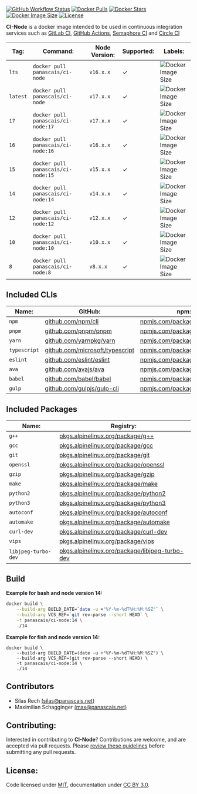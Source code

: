 [![GitHub Workflow Status](https://img.shields.io/github/workflow/status/panascais-docker/ci-node/main?style=flat-square)](https://github.com/panascais-docker/ci-node/actions?query=workflow%3Amain)
[![Docker Pulls](https://img.shields.io/docker/pulls/panascais/ci-node.svg?style=flat-square)](https://hub.docker.com/r/panascais/ci-node)
[![Docker Stars](https://img.shields.io/docker/stars/panascais/ci-node.svg?style=flat-square)](https://hub.docker.com/r/panascais/ci-node)
[![Docker Image Size](https://img.shields.io/docker/image-size/panascais/ci-node.svg?style=flat-square)](https://hub.docker.com/r/panascais/ci-node)
[![License](https://img.shields.io/github/license/panascais-docker/ci-node.svg?style=flat-square)](https://hub.docker.com/r/panascais/ci-node)

**CI-Node** is a docker image intended to be used in continuous integration services such as [GitLab CI](https://about.gitlab.com/stages-devops-lifecycle/continuous-integration/), [GitHub Actions](https://github.com/features/actions), [Semaphore CI](https://semaphoreci.com) and [Circle CI](https://circleci.com)

| **Tag:** | **Command:**                       | **Node Version:** | **Supported:** | **Labels:**                                                                                                   |
| -------- | ---------------------------------- | ----------------- | -------------- | ------------------------------------------------------------------------------------------------------------- |
| `lts`    | `docker pull panascais/ci-node`    | `v16.x.x`         | ✓              | ![Docker Image Size](https://img.shields.io/docker/image-size/panascais/ci-node/lts.svg?style=flat-square)    |
| `latest` | `docker pull panascais/ci-node`    | `v17.x.x`         | ✓              | ![Docker Image Size](https://img.shields.io/docker/image-size/panascais/ci-node/latest.svg?style=flat-square) |
| `17`     | `docker pull panascais/ci-node:17` | `v17.x.x`         | ✓              | ![Docker Image Size](https://img.shields.io/docker/image-size/panascais/ci-node/17.svg?style=flat-square)     |
| `16`     | `docker pull panascais/ci-node:16` | `v16.x.x`         | ✓              | ![Docker Image Size](https://img.shields.io/docker/image-size/panascais/ci-node/16.svg?style=flat-square)     |
| `15`     | `docker pull panascais/ci-node:15` | `v15.x.x`         | ✓              | ![Docker Image Size](https://img.shields.io/docker/image-size/panascais/ci-node/15.svg?style=flat-square)     |
| `14`     | `docker pull panascais/ci-node:14` | `v14.x.x`         | ✓              | ![Docker Image Size](https://img.shields.io/docker/image-size/panascais/ci-node/14.svg?style=flat-square)     |
| `12`     | `docker pull panascais/ci-node:12` | `v12.x.x`         | ✓              | ![Docker Image Size](https://img.shields.io/docker/image-size/panascais/ci-node/12.svg?style=flat-square)     |
| `10`     | `docker pull panascais/ci-node:10` | `v10.x.x`         | ✓              | ![Docker Image Size](https://img.shields.io/docker/image-size/panascais/ci-node/10.svg?style=flat-square)     |
| `8`      | `docker pull panascais/ci-node:8`  | `v8.x.x`          | ✓              | ![Docker Image Size](https://img.shields.io/docker/image-size/panascais/ci-node/8.svg?style=flat-square)      |

## Included CLIs

| **Name:**    | **GitHub:**                                                                | **npm:**                                                                 |
| ------------ | -------------------------------------------------------------------------- | ------------------------------------------------------------------------ |
| `npm`        | [github.com/npm/cli](https://github.com/npm/cli)                           | [npmjs.com/package/npm](https://www.npmjs.com/package/npm)               |
| `pnpm`       | [github.com/pnpm/pnpm](https://github.com/pnpm/pnpm)                       | [npmjs.com/package/pnpm](https://www.npmjs.com/package/pnpm)             |
| `yarn`       | [github.com/yarnpkg/yarn](https://github.com/yarnpkg/yarn)                 | [npmjs.com/package/yarn](https://www.npmjs.com/package/yarn)             |
| `typescript` | [github.com/microsoft/typescript](https://github.com/microsoft/typescript) | [npmjs.com/package/typescript](https://www.npmjs.com/package/typescript) |
| `eslint`     | [github.com/eslint/eslint](https://github.com/eslint/eslint)               | [npmjs.com/package/eslint](https://www.npmjs.com/package/eslint)         |
| `ava`        | [github.com/avajs/ava](https://github.com/avajs/ava)                       | [npmjs.com/package/ava](https://www.npmjs.com/package/ava)               |
| `babel`      | [github.com/babel/babel](https://github.com/babel/babel)                   | [npmjs.com/package/@babel/cli](https://www.npmjs.com/package/@babel/cli) |
| `gulp`       | [github.com/gulpjs/gulp-cli](https://github.com/gulpjs/gulp-cli)           | [npmjs.com/package/gulp-cli](https://www.npmjs.com/package/gulp-cli)     |

## Included Packages

| **Name:**           | **Registry:**                                                                                                             |
| ------------------- | ------------------------------------------------------------------------------------------------------------------------- |
| `g++`               | [pkgs.alpinelinux.org/package/g++](https://pkgs.alpinelinux.org/package/edge/main/x86_64/g++)                             |
| `gcc`               | [pkgs.alpinelinux.org/package/gcc](https://pkgs.alpinelinux.org/package/edge/main/x86_64/gcc)                             |
| `git`               | [pkgs.alpinelinux.org/package/git](https://pkgs.alpinelinux.org/package/edge/main/x86_64/git)                             |
| `openssl`           | [pkgs.alpinelinux.org/package/openssl](https://pkgs.alpinelinux.org/package/edge/main/x86_64/openssl)                     |
| `gzip`              | [pkgs.alpinelinux.org/package/gzip](https://pkgs.alpinelinux.org/package/edge/main/x86_64/gzip)                           |
| `make`              | [pkgs.alpinelinux.org/package/make](https://pkgs.alpinelinux.org/package/edge/main/x86_64/make)                           |
| `python2`           | [pkgs.alpinelinux.org/package/python2](https://pkgs.alpinelinux.org/package/edge/main/x86_64/python2)                     |
| `python3`           | [pkgs.alpinelinux.org/package/python3](https://pkgs.alpinelinux.org/package/edge/main/x86_64/python3)                     |
| `autoconf`          | [pkgs.alpinelinux.org/package/autoconf](https://pkgs.alpinelinux.org/package/edge/main/x86_64/autoconf)                   |
| `automake`          | [pkgs.alpinelinux.org/package/automake](https://pkgs.alpinelinux.org/package/edge/main/x86_64/automake)                   |
| `curl-dev`          | [pkgs.alpinelinux.org/package/curl-dev](https://pkgs.alpinelinux.org/package/edge/main/x86_64/curl-dev)                   |
| `vips`              | [pkgs.alpinelinux.org/package/vips](https://pkgs.alpinelinux.org/package/edge/testing/x86_64/vips)                        |
| `libjpeg-turbo-dev` | [pkgs.alpinelinux.org/package/libjpeg-turbo-dev](https://pkgs.alpinelinux.org/package/edge/main/x86_64/libjpeg-turbo-dev) |

## Build

**Example for bash and node version 14:**

```sh
docker build \
    --build-arg BUILD_DATE=`date -u +"%Y-%m-%dT%H:%M:%SZ"` \
    --build-arg VCS_REF=`git rev-parse --short HEAD` \
    -t panascais/ci-node:14 \
    ./14
```

**Example for fish and node version 14:**

```fish
docker build \
    --build-arg BUILD_DATE=(date -u +"%Y-%m-%dT%H:%M:%SZ") \
    --build-arg VCS_REF=(git rev-parse --short HEAD) \
    -t panascais/ci-node:14 \
    ./14
```

## Contributors

- Silas Rech [(silas@panascais.net)](mailto:silas@panascais.net)
- Maximilian Schagginger [(max@panascais.net)](mailto:max@panascais.net)

## Contributing:

Interested in contributing to **CI-Node**? Contributions are welcome, and are accepted via pull requests. Please [review these guidelines](contributing.md) before submitting any pull requests.

## License:

Code licensed under [MIT](license.md), documentation under [CC BY 3.0](https://creativecommons.org/licenses/by/3.0/).
